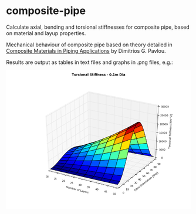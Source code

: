 # composite-pipe
Calculate axial, bending and torsional stiffnesses for composite pipe, based on material and layup properties.

Mechanical behaviour of composite pipe based on theory detailed in [Composite Materials in Piping Applications][1] by Dimitrios G. Pavlou.

Results are output as tables in text files and graphs in .png files, e.g.:

![alt tag](https://raw.githubusercontent.com/benjani8/composite-pipe/master/pics/graph_tors_0.1m.png)

[1]: http://www.destechpub.com/product/composite-materials-in-piping-applications/
